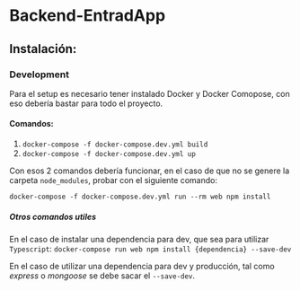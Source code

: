 # Backend-EntradApp

## Instalación:

### Development

Para el setup es necesario tener instalado Docker y Docker Comopose, con eso debería bastar para todo el proyecto.

#### Comandos:
1. `docker-compose -f docker-compose.dev.yml build`
2. `docker-compose -f docker-compose.dev.yml up`

Con esos 2 comandos debería funcionar, en el caso de que no se genere la carpeta `node_modules`, probar con el siguiente comando:

`docker-compose -f docker-compose.dev.yml run --rm web npm install`

##### Otros comandos utiles

En el caso de instalar una dependencia para dev, que sea para utilizar `Typescript`:
`docker-compose run web npm install {dependencia} --save-dev`

En el caso de utilizar una dependencia para dev y producción, tal como *express* o *mongoose* se debe sacar el `--save-dev`.
